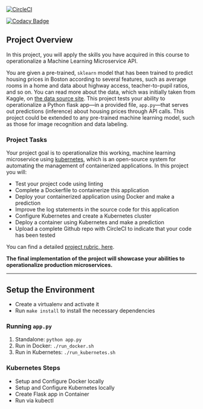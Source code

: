 [![CircleCI](https://circleci.com/gh/mudathirlawal/mlops-containerization-with-docker-and-kubernetes.svg?style=shield)](https://circleci.com/gh/mudathirlawal/mlops-containerization-with-docker-and-kubernetes)

[![Codacy Badge](https://app.codacy.com/project/badge/Grade/7369fa844f2345bea983c8c545e16c5e)](https://www.codacy.com/manual/mudathirlawal/mlops-containerization-with-docker-and-kubernetes?utm_source=github.com&amp;utm_medium=referral&amp;utm_content=mudathirlawal/mlops-containerization-with-docker-and-kubernetes&amp;utm_campaign=Badge_Grade)

## Project Overview

In this project, you will apply the skills you have acquired in this course to operationalize a Machine Learning Microservice API. 

You are given a pre-trained, `sklearn` model that has been trained to predict housing prices in Boston according to several features, such as average rooms in a home and data about highway access, teacher-to-pupil ratios, and so on. You can read more about the data, which was initially taken from Kaggle, on [the data source site](https://www.kaggle.com/c/boston-housing). This project tests your ability to operationalize a Python flask app—in a provided file, `app.py`—that serves out predictions (inference) about housing prices through API calls. This project could be extended to any pre-trained machine learning model, such as those for image recognition and data labeling.

### Project Tasks

Your project goal is to operationalize this working, machine learning microservice using [kubernetes](https://kubernetes.io/), which is an open-source system for automating the management of containerized applications. In this project you will:
* Test your project code using linting
* Complete a Dockerfile to containerize this application
* Deploy your containerized application using Docker and make a prediction
* Improve the log statements in the source code for this application
* Configure Kubernetes and create a Kubernetes cluster
* Deploy a container using Kubernetes and make a prediction
* Upload a complete Github repo with CircleCI to indicate that your code has been tested

You can find a detailed [project rubric, here](https://review.udacity.com/#!/rubrics/2576/view).

**The final implementation of the project will showcase your abilities to operationalize production microservices.**

---

## Setup the Environment

* Create a virtualenv and activate it
* Run `make install` to install the necessary dependencies

### Running `app.py`

1. Standalone:  `python app.py`
2. Run in Docker:  `./run_docker.sh`
3. Run in Kubernetes:  `./run_kubernetes.sh`

### Kubernetes Steps

* Setup and Configure Docker locally
* Setup and Configure Kubernetes locally
* Create Flask app in Container
* Run via kubectl
